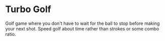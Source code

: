 # Turbo Golf

Golf game where you don't have to wait for the ball to stop before making your next shot. Speed golf about time rather than strokes or some combo ratio.
